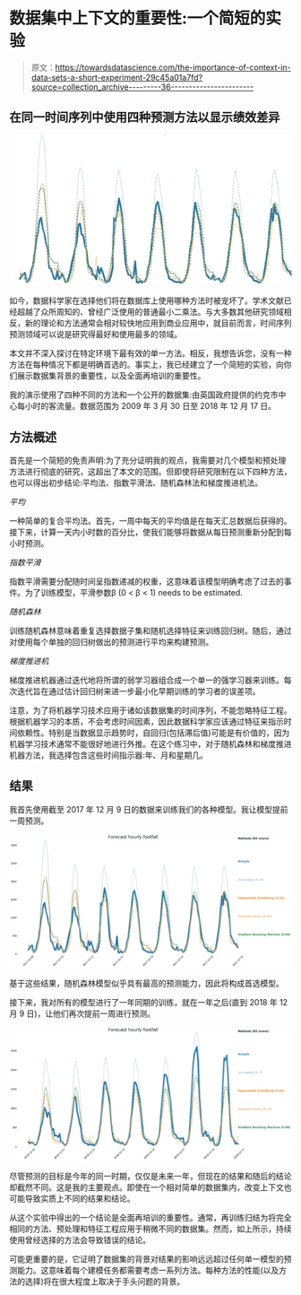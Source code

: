 # 数据集中上下文的重要性:一个简短的实验

> 原文：<https://towardsdatascience.com/the-importance-of-context-in-data-sets-a-short-experiment-29c45a01a7fd?source=collection_archive---------36----------------------->

## **在同一时间序列中使用四种预测方法以显示绩效差异**

![](img/fc56148bd67ce46514277b98844e4e18.png)

如今，数据科学家在选择他们将在数据库上使用哪种方法时被宠坏了。学术文献已经超越了众所周知的、曾经广泛使用的普通最小二乘法。与大多数其他研究领域相反，新的理论和方法通常会相对较快地应用到商业应用中，就目前而言，时间序列预测领域可以说是研究得最好和使用最多的领域。

本文并不深入探讨在特定环境下最有效的单一方法。相反，我想告诉您，没有一种方法在每种情况下都是明确首选的。事实上，我已经建立了一个简短的实验，向你们展示数据集背景的重要性，以及全面再培训的重要性。

我的演示使用了四种不同的方法和一个公开的数据集:由英国政府提供的约克市中心每小时的客流量。数据范围为 2009 年 3 月 30 日至 2018 年 12 月 17 日。

## **方法概述**

首先是一个简短的免责声明:为了充分证明我的观点，我需要对几个模型和预处理方法进行彻底的研究，这超出了本文的范围。但即使将研究限制在以下四种方法，也可以得出初步结论:平均法、指数平滑法、随机森林法和梯度推进机法。

*平均*

一种简单的复合平均法。首先，一周中每天的平均值是在每天汇总数据后获得的。接下来，计算一天内小时数的百分比，使我们能够将数据从每日预测重新分配到每小时预测。

*指数平滑*

指数平滑需要分配随时间呈指数递减的权重，这意味着该模型明确考虑了过去的事件。为了训练模型，平滑参数β (0 < β < 1) needs to be estimated.

*随机森林*

训练随机森林意味着重复选择数据子集和随机选择特征来训练回归树。随后，通过对使用每个单独的回归树做出的预测进行平均来构建预测。

*梯度推进机*

梯度推进机器通过迭代地将所谓的弱学习器组合成一个单一的强学习器来训练。每次迭代旨在通过估计回归树来进一步最小化早期训练的学习者的误差项。

注意，为了将机器学习技术应用于诸如该数据集的时间序列，不能忽略特征工程。根据机器学习的本质，不会考虑时间因素，因此数据科学家应该通过特征来指示时间依赖性。特别是当数据显示趋势时，自回归(包括滞后值)可能是有价值的，因为机器学习技术通常不能很好地进行外推。在这个练习中，对于随机森林和梯度推进机器方法，我选择包含这些时间指示器:年、月和星期几。

## **结果**

我首先使用截至 2017 年 12 月 9 日的数据来训练我们的各种模型。我让模型提前一周预测。

![](img/945d898b1e034a0b98bbd507a36df112.png)

基于这些结果，随机森林模型似乎具有最高的预测能力，因此将构成首选模型。

接下来，我对所有的模型进行了一年同期的训练，就在一年之后(直到 2018 年 12 月 9 日)，让他们再次提前一周进行预测。

![](img/90f3274840859e3dba87945f851045d7.png)

尽管预测的目标是今年的同一时期，仅仅是未来一年，但现在的结果和随后的结论却截然不同。这是我的主要观点。即使在一个相对简单的数据集内，改变上下文也可能导致实质上不同的结果和结论。

从这个实验中得出的一个结论是全面再培训的重要性。通常，再训练归结为将完全相同的方法、预处理和特征工程应用于稍微不同的数据集。然而，如上所示，持续使用曾经选择的方法会导致错误的结论。

可能更重要的是，它证明了数据集的背景对结果的影响远远超过任何单一模型的预测能力。这意味着每个建模任务都需要考虑一系列方法。每种方法的性能(以及方法的选择)将在很大程度上取决于手头问题的背景。